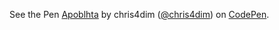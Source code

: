 
<p  data-slug-hash="KbPvqN" data-default-tab="result" data-user="chris4dim" data-pen-title="Apoblhta" class='codepen'>See the Pen <a href='https://codepen.io/chris4dim/pen/KbPvqN'>Apoblhta</a> by chris4dim (<a href='http://codepen.io/chris4dim'>@chris4dim</a>) on <a href='http://codepen.io'>CodePen</a>.</p>


